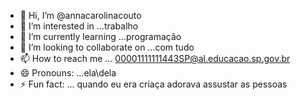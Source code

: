 - 👋 Hi, I’m @annacarolinacouto
- 👀 I’m interested in ...trabalho
- 🌱 I’m currently learning ...programação
- 💞️ I’m looking to collaborate on ...com tudo 
- 📫 How to reach me ... 00001111111443SP@al.educacao.sp.gov.br
- 😄 Pronouns: ...ela\dela
- ⚡ Fun fact: ... quando eu era criaça adorava assustar as pessoas 

<!---
annacarolinacouto/annacarolinacouto is a ✨ special ✨ repository because its `README.md` (this file) appears on your GitHub profile.
You can click the Preview link to take a look at your changes.
--->
